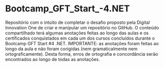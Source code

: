 # Bootcamp_GFT_Start_-4.NET
Repositório com o intuito de completar o desafio proposto pela Digital Innovation One de criar e manipular um repositório no GitHub.
O conteúdo compartilhado terá algumas anotações feitas ao longo das aulas e os certificados conquistados em cada um dos cursos concluídos durante o Bootcamp GFT Start #4 .NET.
IMPORTANTE: as anotações foram feitas ao longo da aula e não foram corigidas (nem gramaticalmente nem ortograficamente). Desta forma, erros de ortografia e concordância serão encontrados ao longo de todas as anotações.
